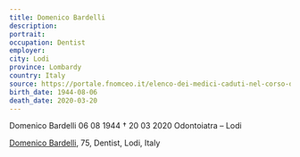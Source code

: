 ```yaml
---
title: Domenico Bardelli
description: 
portrait: 
occupation: Dentist	
employer: 
city: Lodi
province: Lombardy
country: Italy
source: https://portale.fnomceo.it/elenco-dei-medici-caduti-nel-corso-dellepidemia-di-covid-19/
birth_date: 1944-08-06
death_date: 2020-03-20
---
```


Domenico Bardelli 06 08 1944 † 20 03 2020
Odontoiatra – Lodi

<a href="https://portale.fnomceo.it/elenco-dei-medici-caduti-nel-corso-dellepidemia-di-covid-19/">Domenico Bardelli</a>, 75, Dentist, Lodi, Italy
